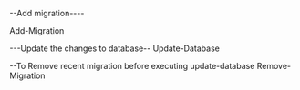 ﻿
--Add migration----

Add-Migration <migrationname>

---Update the changes to database--
Update-Database

--To Remove recent migration before executing update-database
Remove-Migration